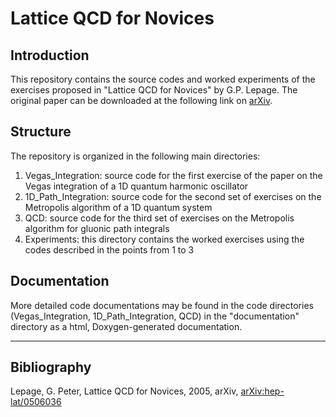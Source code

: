 # Lattice QCD for Novices

## Introduction

This repository contains the source codes and worked experiments of the exercises proposed in "Lattice QCD for Novices" by G.P. Lepage.
The original paper can be downloaded at the following link on [arXiv](https://arxiv.org/abs/hep-lat/0506036v1).

## Structure

The repository is organized in the following main directories:
1. Vegas_Integration: source code for the first exercise of the paper on the Vegas integration of a 1D quantum harmonic oscillator
2. 1D_Path_Integration: source code for the second set of exercises on the Metropolis algorithm of a 1D quantum system
3. QCD: source code for the third set of exercises on the Metropolis algorithm for gluonic path integrals
4. Experiments: this directory contains the worked exercises using the codes described in the points from 1 to 3

## Documentation

More detailed code documentations may be found in the code directories (Vegas_Integration, 1D_Path_Integration, QCD) in the "documentation" directory as a html, Doxygen-generated documentation.

---

## Bibliography

Lepage, G. Peter, Lattice QCD for Novices, 2005, arXiv, [arXiv:hep-lat/0506036](https://arxiv.org/abs/hep-lat/0506036v1)
